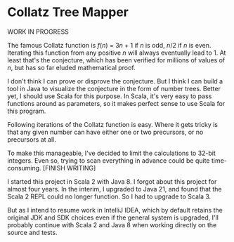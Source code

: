 # Collatz Tree Mapper

WORK IN PROGRESS

The famous Collatz function is *f*(*n*) = 3*n* + 1 if *n* is odd, *n*/2 if *n* 
is even. Iterating this function from any positive *n* will always eventually 
lead to 1. At least that's the conjecture, which has been verified for millions 
of values of *n*, but has so far eluded mathematical proof. 

I don't think I can prove or disprove the conjecture. But I think I can build a 
tool in Java to visualize the conjecture in the form of number trees. Better 
yet, I should use Scala for this purpose. In Scala, it's very easy to pass 
functions around as parameters, so it makes perfect sense to use Scala for this 
program.

Following iterations of the Collatz function is easy. Where it gets tricky is 
that any given number can have either one or two precursors, or no precursors 
at all. 

To make this manageable, I've decided to limit the calculations to 32-bit 
integers. Even so, trying to scan everything in advance could be quite 
time-consuming. [FINISH WRITING] 

I started this project in Scala 2 with Java 8. I forgot about this project for 
almost four years. In the interim, I upgraded to Java 21, and found that the 
Scala 2 REPL could no longer function. So I had to upgrade to Scala 3.

But as I intend to resume work in IntelliJ IDEA, which by default retains the 
original JDK and SDK choices even if the general system is upgraded, I'll 
probably continue with Scala 2 and Java 8 when working directly on the source 
and tests.
